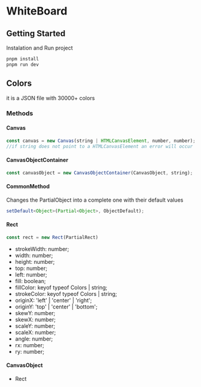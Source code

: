 # WhiteBoard
## Getting Started
Instalation and Run project
```sh
pnpm install
pnpm run dev 
```
## Colors
it is a JSON file with 30000+ colors

### Methods
#### Canvas
```typescript
const canvas = new Canvas(string | HTMLCanvasElement, number, number);
//if string does not point to a HTMLCanvasElement an error will occur
```
#### CanvasObjectContainer
```typescript
const canvasObject = new CanvasObjectContainer(CanvasObject, string);
```

#### CommonMethod
Changes the PartialObject into a complete one with their default values
```typescript
setDefault<Object>(Partial<Object>, ObjectDefault);
```

#### Rect

```typescript
const rect = new Rect(PartialRect)
```

* strokeWidth: number;
* width: number;
* height: number;
* top: number;
* left: number;
* fill: boolean;
* fillColor: keyof typeof Colors | string;
* strokeColor: keyof typeof Colors | string;
* originX: 'left' | 'center' | 'right';
* originY: 'top' | 'center' | 'bottom';
* skewY: number;
* skewX: number;
* scaleY: number;
* scaleX: number;
* angle: number;
* rx: number;
* ry: number;


#### CanvasObject
* Rect
